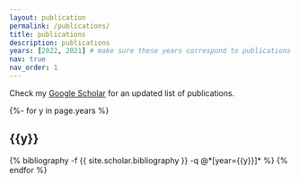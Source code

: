 ```yaml
---
layout: publication
permalink: /publications/
title: publications
description: publications
years: [2022, 2021] # make sure these years correspond to publications in papers.bib
nav: true
nav_order: 1
---
```

<!-- _pages/publications.md -->

<p>Check my <a href="https://scholar.google.com/citations?user=XL4uzUIAAAAJ&hl=en" target="_blank" rel="noopener noreferrer">Google Scholar</a> for an updated list of publications.</p>

<div class="publications">

{%- for y in page.years %}
  <h2 class="year">{{y}}</h2>
  {% bibliography -f {{ site.scholar.bibliography }} -q @*[year={{y}}]* %}
{% endfor %}

</div>
